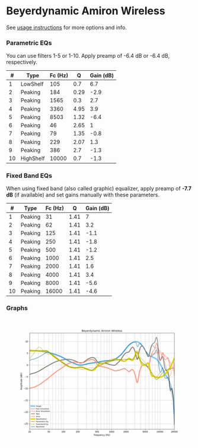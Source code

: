 # Beyerdynamic Amiron Wireless
See [usage instructions](https://github.com/jaakkopasanen/AutoEq#usage) for more options and info.

### Parametric EQs
You can use filters 1-5 or 1-10. Apply preamp of -6.4 dB or -6.4 dB, respectively.

|   # | Type      |   Fc (Hz) |    Q |   Gain (dB) |
|-----|-----------|-----------|------|-------------|
|   1 | LowShelf  |       105 | 0.7  |         6.7 |
|   2 | Peaking   |       184 | 0.29 |        -2.9 |
|   3 | Peaking   |      1565 | 0.3  |         2.7 |
|   4 | Peaking   |      3360 | 4.95 |         3.9 |
|   5 | Peaking   |      8503 | 1.32 |        -6.4 |
|   6 | Peaking   |        46 | 2.65 |         1   |
|   7 | Peaking   |        79 | 1.35 |        -0.8 |
|   8 | Peaking   |       229 | 2.07 |         1.3 |
|   9 | Peaking   |       386 | 2.7  |        -1.3 |
|  10 | HighShelf |     10000 | 0.7  |        -1.3 |

### Fixed Band EQs
When using fixed band (also called graphic) equalizer, apply preamp of **-7.7 dB** (if available) and set gains manually with these parameters.

|   # | Type    |   Fc (Hz) |    Q |   Gain (dB) |
|-----|---------|-----------|------|-------------|
|   1 | Peaking |        31 | 1.41 |         7   |
|   2 | Peaking |        62 | 1.41 |         3.2 |
|   3 | Peaking |       125 | 1.41 |        -1.1 |
|   4 | Peaking |       250 | 1.41 |        -1.8 |
|   5 | Peaking |       500 | 1.41 |        -1.2 |
|   6 | Peaking |      1000 | 1.41 |         2.5 |
|   7 | Peaking |      2000 | 1.41 |         1.6 |
|   8 | Peaking |      4000 | 1.41 |         3.4 |
|   9 | Peaking |      8000 | 1.41 |        -5.6 |
|  10 | Peaking |     16000 | 1.41 |        -4.6 |

### Graphs
![](./Beyerdynamic%20Amiron%20Wireless.png)
